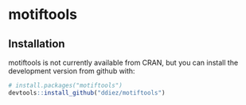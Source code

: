 # motiftools

## Installation

motiftools is not currently available from CRAN, but you can install the development version from github with:

```R
# install.packages("motiftools")
devtools::install_github("ddiez/motiftools")
```
